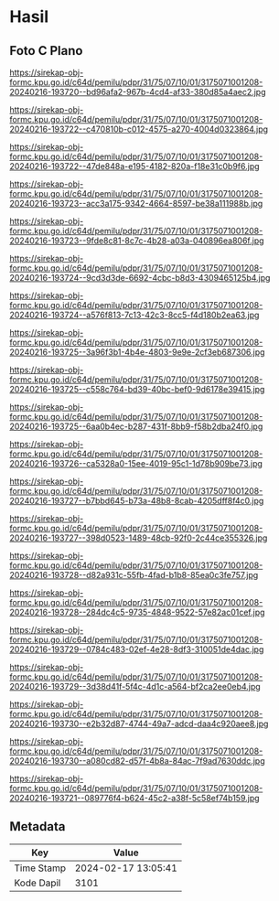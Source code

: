 # Hasil

## Foto C Plano

https://sirekap-obj-formc.kpu.go.id/c64d/pemilu/pdpr/31/75/07/10/01/3175071001208-20240216-193720--bd96afa2-967b-4cd4-af33-380d85a4aec2.jpg

https://sirekap-obj-formc.kpu.go.id/c64d/pemilu/pdpr/31/75/07/10/01/3175071001208-20240216-193722--c470810b-c012-4575-a270-4004d0323864.jpg

https://sirekap-obj-formc.kpu.go.id/c64d/pemilu/pdpr/31/75/07/10/01/3175071001208-20240216-193722--47de848a-e195-4182-820a-f18e31c0b9f6.jpg

https://sirekap-obj-formc.kpu.go.id/c64d/pemilu/pdpr/31/75/07/10/01/3175071001208-20240216-193723--acc3a175-9342-4664-8597-be38a111988b.jpg

https://sirekap-obj-formc.kpu.go.id/c64d/pemilu/pdpr/31/75/07/10/01/3175071001208-20240216-193723--9fde8c81-8c7c-4b28-a03a-040896ea806f.jpg

https://sirekap-obj-formc.kpu.go.id/c64d/pemilu/pdpr/31/75/07/10/01/3175071001208-20240216-193724--9cd3d3de-6692-4cbc-b8d3-4309465125b4.jpg

https://sirekap-obj-formc.kpu.go.id/c64d/pemilu/pdpr/31/75/07/10/01/3175071001208-20240216-193724--a576f813-7c13-42c3-8cc5-f4d180b2ea63.jpg

https://sirekap-obj-formc.kpu.go.id/c64d/pemilu/pdpr/31/75/07/10/01/3175071001208-20240216-193725--3a96f3b1-4b4e-4803-9e9e-2cf3eb687306.jpg

https://sirekap-obj-formc.kpu.go.id/c64d/pemilu/pdpr/31/75/07/10/01/3175071001208-20240216-193725--c558c764-bd39-40bc-bef0-9d6178e39415.jpg

https://sirekap-obj-formc.kpu.go.id/c64d/pemilu/pdpr/31/75/07/10/01/3175071001208-20240216-193725--6aa0b4ec-b287-431f-8bb9-f58b2dba24f0.jpg

https://sirekap-obj-formc.kpu.go.id/c64d/pemilu/pdpr/31/75/07/10/01/3175071001208-20240216-193726--ca5328a0-15ee-4019-95c1-1d78b909be73.jpg

https://sirekap-obj-formc.kpu.go.id/c64d/pemilu/pdpr/31/75/07/10/01/3175071001208-20240216-193727--b7bbd645-b73a-48b8-8cab-4205dff8f4c0.jpg

https://sirekap-obj-formc.kpu.go.id/c64d/pemilu/pdpr/31/75/07/10/01/3175071001208-20240216-193727--398d0523-1489-48cb-92f0-2c44ce355326.jpg

https://sirekap-obj-formc.kpu.go.id/c64d/pemilu/pdpr/31/75/07/10/01/3175071001208-20240216-193728--d82a931c-55fb-4fad-b1b8-85ea0c3fe757.jpg

https://sirekap-obj-formc.kpu.go.id/c64d/pemilu/pdpr/31/75/07/10/01/3175071001208-20240216-193728--284dc4c5-9735-4848-9522-57e82ac01cef.jpg

https://sirekap-obj-formc.kpu.go.id/c64d/pemilu/pdpr/31/75/07/10/01/3175071001208-20240216-193729--0784c483-02ef-4e28-8df3-310051de4dac.jpg

https://sirekap-obj-formc.kpu.go.id/c64d/pemilu/pdpr/31/75/07/10/01/3175071001208-20240216-193729--3d38d41f-5f4c-4d1c-a564-bf2ca2ee0eb4.jpg

https://sirekap-obj-formc.kpu.go.id/c64d/pemilu/pdpr/31/75/07/10/01/3175071001208-20240216-193730--e2b32d87-4744-49a7-adcd-daa4c920aee8.jpg

https://sirekap-obj-formc.kpu.go.id/c64d/pemilu/pdpr/31/75/07/10/01/3175071001208-20240216-193730--a080cd82-d57f-4b8a-84ac-7f9ad7630ddc.jpg

https://sirekap-obj-formc.kpu.go.id/c64d/pemilu/pdpr/31/75/07/10/01/3175071001208-20240216-193721--089776f4-b624-45c2-a38f-5c58ef74b159.jpg


## Metadata

| Key        | Value               |
| ---------- | ------------------- |
| Time Stamp | 2024-02-17 13:05:41 |
| Kode Dapil | 3101                |




